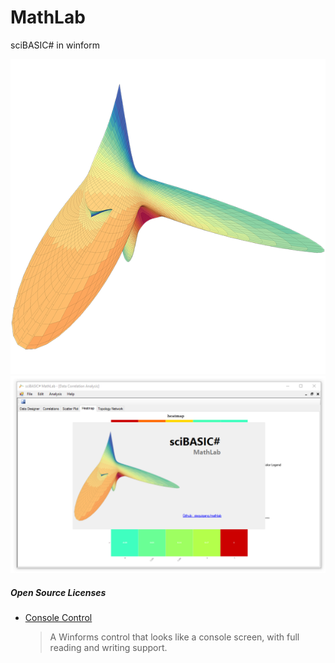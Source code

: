 # MathLab
sciBASIC# in winform

![](./images/3d-heatmap.png)
![](./images/screenshot.png)

##### Open Source Licenses

+ [Console Control](https://www.codeproject.com/Articles/1053951/Console-Control)

  > A Winforms control that looks like a console screen, with full reading and writing support.
